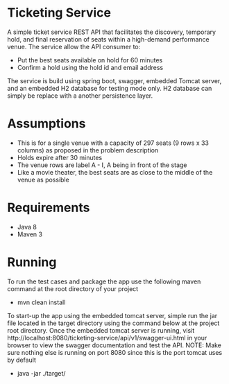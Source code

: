 # Ticketing Service

A simple ticket service REST API that facilitates the discovery, temporary hold, and final reservation of seats within a high-demand performance venue. The service allow the API consumer to:

 + Put the best seats available on hold for 60 minutes
 + Confirm a hold using the hold id and email address

The service is build using spring boot, swagger, embedded Tomcat server, and an embedded H2 database for testing mode only. H2 database can simply be replace with a another persistence layer.

# Assumptions

 + This is for a single venue with a capacity of 297 seats (9 rows x 33 columns) as proposed in the problem description
 + Holds expire after 30 minutes
 + The venue rows are label A - I, A being in front of the stage
 + Like a movie theater, the best seats are as close to the middle of the venue as possible


# Requirements
+ Java 8
+ Maven 3

# Running
To run the test cases and package the app use the following maven command at the root directory of your project

+ mvn clean install

To start-up the app using the embedded tomcat server, simple run the jar file located in the target directory using the command below at the project root directory. Once the embedded tomcat server is running, visit http://localhost:8080/ticketing-service/api/v1/swagger-ui.html in your browser to view the swagger documentation and test the API. NOTE: Make sure nothing else is running on port 8080 since this is the port tomcat uses by default

+ java -jar ./target/
